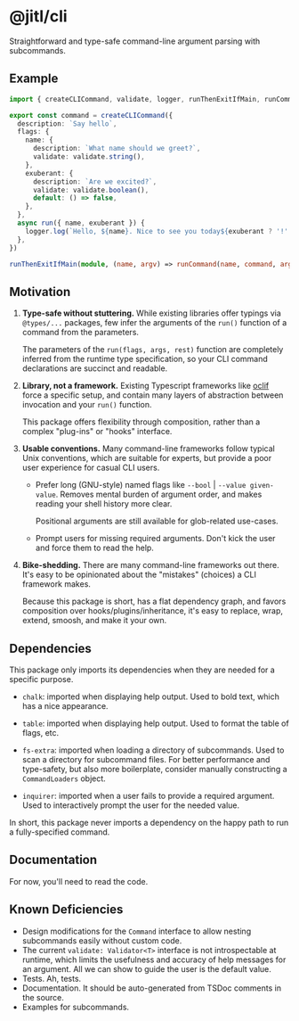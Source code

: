# @jitl/cli

Straightforward and type-safe command-line argument parsing with subcommands.

## Example

```typescript
import { createCLICommand, validate, logger, runThenExitIfMain, runCommand } from '@jitl/cli'

export const command = createCLICommand({
  description: `Say hello`,
  flags: {
    name: {
      description: `What name should we greet?`,
      validate: validate.string(),
    },
    exuberant: {
      description: `Are we excited?`,
      validate: validate.boolean(),
      default: () => false,
    },
  },
  async run({ name, exuberant }) {
    logger.log(`Hello, ${name}. Nice to see you today${exuberant ? '!' : '.'}`)
  },
})

runThenExitIfMain(module, (name, argv) => runCommand(name, command, argv))
```

## Motivation

[oclif]: https://github.com/oclif/oclif

1. **Type-safe without stuttering.**
   While existing libraries offer typings via `@types/...` packages, few infer
   the arguments of the `run()` function of a command from the parameters.

   The parameters of the `run(flags, args, rest)` function are completely inferred
   from the runtime type specification, so your CLI command declarations are
   succinct and readable.

1. **Library, not a framework.**
   Existing Typescript frameworks like [oclif][] force a specific setup, and
   contain many layers of abstraction between invocation and your `run()`
   function.
   
   This package offers flexibility through composition, rather than a
   complex "plug-ins" or "hooks" interface.

1. **Usable conventions.**
   Many command-line frameworks follow typical Unix conventions, which are
   suitable for experts, but provide a poor user experience for casual CLI
   users. 

   - Prefer long (GNU-style) named flags like `--bool` | `--value given-value`.
     Removes mental burden of argument order, and makes reading your shell history
     more clear.

     Positional arguments are still available for glob-related use-cases.

   - Prompt users for missing required arguments.
     Don't kick the user and force them to read the help.

1. **Bike-shedding.**
   There are many command-line frameworks out there. It's easy to be
   opinionated about the "mistakes" (choices) a CLI framework makes.

   Because this package is short, has a flat dependency graph, and favors
   composition over hooks/plugins/inheritance, it's easy to replace, wrap,
   extend, smoosh, and make it your own.

## Dependencies

This package only imports its dependencies when they are needed for a specific purpose.

- `chalk`: imported when displaying help output. Used to bold text, which has a nice
  appearance.
  
- `table`: imported when displaying help output. Used to format the table of
  flags, etc.

- `fs-extra`: imported when loading a directory of subcommands. Used to scan a
  directory for subcommand files. For better performance and type-safety, but
  also more boilerplate, consider manually constructing a `CommandLoaders`
  object.

- `inquirer`: imported when a user fails to provide a required argument. Used
  to interactively prompt the user for the needed value.

In short, this package never imports a dependency on the happy path to run a
fully-specified command.

## Documentation

For now, you'll need to read the code.

## Known Deficiencies 

- Design modifications for the `Command` interface to allow nesting subcommands
  easily without custom code.
- The current `validate: Validator<T>` interface is not introspectable at runtime,
  which limits the usefulness and accuracy of help messages for an argument.
  All we can show to guide the user is the default value.
- Tests. Ah, tests.
- Documentation. It should be auto-generated from TSDoc comments in the source.
- Examples for subcommands.
